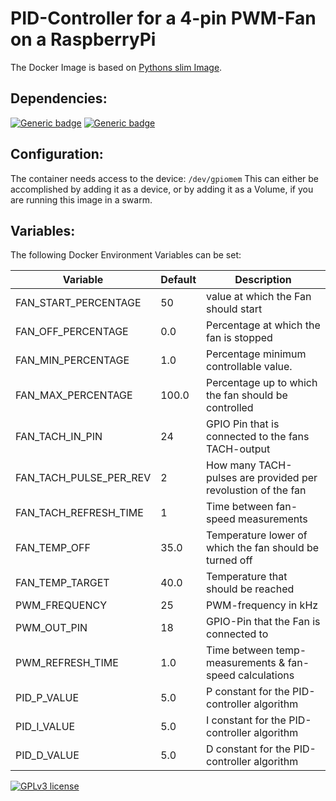 # PID-Controller for a 4-pin PWM-Fan on a RaspberryPi

The Docker Image is based on [Pythons slim Image](https://hub.docker.com/_/python).

## Dependencies:
[![Generic badge](https://img.shields.io/badge/python--3.10-slim-brightgreen.svg)](https://hub.docker.com/_/python)
[![Generic badge](https://img.shields.io/badge/rpi.gpio--0.7.1--brightgreen.svg)](https://pypi.org/project/RPi.GPIO/)

## Configuration:
The container needs access to the device: `/dev/gpiomem` This can either be accomplished by adding it as a device, or by adding it as a Volume, if you are running this image in a swarm.

## Variables:

The following Docker Environment Variables can be set:


| Variable               | Default | Description                                                  |
|------------------------|---------|--------------------------------------------------------------|
| FAN_START_PERCENTAGE   | 50      | value at which the Fan should start                          |
| FAN_OFF_PERCENTAGE     | 0.0     | Percentage at which the fan is stopped                       |
| FAN_MIN_PERCENTAGE     | 1.0     | Percentage minimum controllable value.                       |
| FAN_MAX_PERCENTAGE     | 100.0   | Percentage up to which the fan should be controlled          |
| FAN_TACH_IN_PIN        | 24      | GPIO Pin that is connected to the fans TACH-output           |
| FAN_TACH_PULSE_PER_REV | 2       | How many TACH-pulses are provided per revolustion of the fan |
| FAN_TACH_REFRESH_TIME  | 1       | Time between fan-speed measurements                          |
| FAN_TEMP_OFF           | 35.0    | Temperature lower of which the fan should be turned off      |
| FAN_TEMP_TARGET        | 40.0    | Temperature that should be reached                           |
| PWM_FREQUENCY          | 25      | PWM-frequency in kHz                                         |
| PWM_OUT_PIN            | 18      | GPIO-Pin that the Fan is connected to                        |
| PWM_REFRESH_TIME       | 1.0     | Time between temp-measurements & fan-speed calculations      |
| PID_P_VALUE            | 5.0     | P constant for the PID-controller algorithm                  |
| PID_I_VALUE            | 5.0     | I constant for the PID-controller algorithm                  |
| PID_D_VALUE            | 5.0     | D constant for the PID-controller algorithm                  |

[![GPLv3 license](https://img.shields.io/badge/License-GPLv3-blue.svg)](http://perso.crans.org/besson/LICENSE.html)
